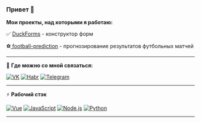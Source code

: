 ### Привет 👋

**Мои проекты, над которыми я работаю:**

✅ [DuckForms](https://github.com/ilikeevb/DuckForms) - конструктор форм

⚽[ football-prediction](https://kurikku.pw) - прогнозирование результатов футбольных матчей

---

👥 **Где можно со мной связаться:**

[![VK](https://img.shields.io/badge/VK---?logo=vk&style=for-the-badge&color=e6e6e6)](https://vk.com/ilikeevb)
[![Habr](https://img.shields.io/badge/Habr---?logo=habr&style=for-the-badge&color=e6e6e6)](https://habr.com/ilikeev)
[![Telegram](https://img.shields.io/badge/Telegram---?logo=telegram&style=for-the-badge&color=e6e6e6)](https://t.me/ilikeevb)

---

⚡ **Рабочий стэк**

[![Vue](https://img.shields.io/badge/Vue.JS---?logo=vue.js&style=for-the-badge&color=424242)](https://python.org)
[![JavaScript](https://img.shields.io/badge/-JavaScript-000?logo=JavaScript&link=https://www.ecma-international.org/&style=for-the-badge)](https://www.ecma-international.org/)
[![Node.js](https://img.shields.io/badge/-Node.js-339933?logo=Node.js&logoColor=white&link=https://nodejs.org&style=for-the-badge)](https://nodejs.org)
[![Python](https://img.shields.io/badge/Python---?logo=python&style=for-the-badge&color=81D4FA)](https://python.org)

---
<!--
[![ilikeevb github stats](https://github-readme-stats.vercel.app/api?username=ilikeevb)](https://github.com/anuraghazra/github-readme-stats) [![Top Langs](https://github-readme-stats.vercel.app/api/top-langs/?username=ilikeevb&layout=compact)](https://github.com/anuraghazra/github-readme-stats)
-->
